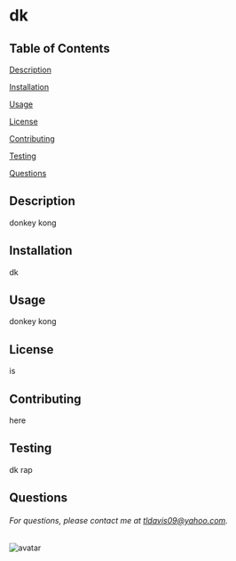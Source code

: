 # dk

## Table of Contents
[Description](#description)

[Installation](#installation)

[Usage](#usage)

[License](#license)

[Contributing](#contributing)

[Testing](#testing)

[Questions](#questions)

## Description
donkey kong

## Installation
dk

## Usage
donkey kong

## License
is

## Contributing
here

## Testing
dk rap

## Questions
###### For questions, please contact me at tldavis09@yahoo.com.

![avatar](https://avatars0.githubusercontent.com/u/58016756?v=4)